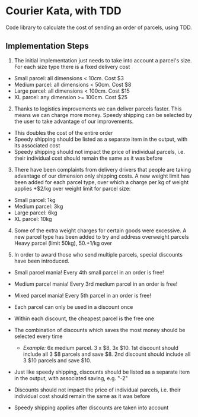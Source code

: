 # Courier Kata, with TDD

Code library to calculate the cost of sending an order of parcels, using TDD.

## Implementation Steps

1. The initial implementation just needs to take into account a parcel's size. For each size type there is a fixed delivery cost
* Small parcel: all dimensions < 10cm. Cost $3
* Medium parcel: all dimensions < 50cm. Cost $8
* Large parcel: all dimensions < 100cm. Cost $15
* XL parcel: any dimension >= 100cm. Cost $25

2. Thanks to logistics improvements we can deliver parcels faster. This means we can charge more money. Speedy shipping can be selected by the user to take advantage of our improvements.
* This doubles the cost of the entire order
* Speedy shipping should be listed as a separate item in the output, with its associated cost
* Speedy shipping should not impact the price of individual parcels, i.e. their individual cost should remain the same as it was before

3. There have been complaints from delivery drivers that people are taking advantage of our dimension only shipping costs. A new weight limit has been added for each parcel type, over which a charge per kg of weight applies +$2/kg over weight limit for parcel size:
* Small parcel: 1kg
* Medium parcel: 3kg
* Large parcel: 6kg
* XL parcel: 10kg

4. Some of the extra weight charges for certain goods were excessive. A new parcel type has been added to try and address overweight parcels Heavy parcel (limit 50kg), $50. +$1/kg over

5. In order to award those who send multiple parcels, special discounts have been introduced.
* Small parcel mania! Every 4th small parcel in an order is free!
* Medium parcel mania! Every 3rd medium parcel in an order is free!
* Mixed parcel mania! Every 5th parcel in an order is free!
* Each parcel can only be used in a discount once
* Within each discount, the cheapest parcel is the free one
* The combination of discounts which saves the most money should be selected every time
  * _Example:_ 6x medium parcel. 3 x $8, 3x $10. 1st discount should include all 3 $8 parcels and save $8. 2nd discount should include all 3 $10 parcels and save $10.

* Just like speedy shipping, discounts should be listed as a separate item in the output, with associated saving, e.g. "-2"
* Discounts should not impact the price of individual parcels, i.e. their individual cost should remain the same as it was before
* Speedy shipping applies after discounts are taken into account
